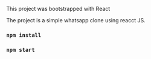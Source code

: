 This project was bootstrapped with React

The project is a simple whatsapp clone using reacct JS. 

### `npm install`

### `npm start`
